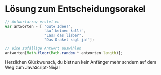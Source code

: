 # Lösung zum Entscheidungsorakel

```javascript
// Antwortarray erstellen
var antworten = [ "Gute Idee!",
                  "Auf keinen Fall!",
                  "Lass das lieber",
                  "Das Orakel sagt ja!"];

// eine zufällige Antwort auswählen
antworten[Math.floor(Math.random * antworten.length)];
```

Herzlichen Glückwunsch, du bist nun kein Anfänger mehr sondern auf dem Weg zum JavaScript-Ninja!
